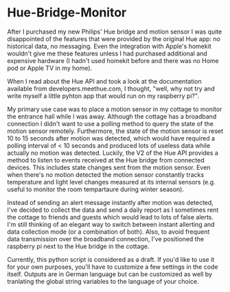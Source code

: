 # Hue-Bridge-Monitor

After I purchased my new Philips' Hue bridge and motion sensor I was quite disappointed of the features that were provided by the original Hue app: no historical data, no messaging. Even the integration with Apple's homekit wouldn't give me these features unless I had purchased additional and expensive hardware (I hadn't used homekit before and there was no Home pod or Apple TV in my home).

When I read about the Hue API and took a look at the documentation available from developers.meethue.com, I thought, "well, why not try and write myself a little pyhton app that would run on my raspberry pi?".

My primary use case was to place a motion sensor in my cottage to monitor the entrance hall while I was away. Although the cottage has a broadband connection I didn't want to use a polling method to query the state of the motion sensor remotely. Furthermore, the state of the motion sensor is reset 10 to 15 seconds after motion was detected, which would have required a polling interval of < 10 seconds and produced lots of useless data while actually no motion was detected.
Luckily, the V2 of the Hue API provides a method to listen to events received at the Hue bridge from connected devices. This includes state changes sent from the motion sensor. Even when there's no motion detected the motion sensor constantly tracks temperature and light level changes measured at its internal sensors (e.g. useful to monitor the room tempartaure during winter season). 

Instead of sending an alert message instantly after motion was detected, I've decided to collect the data and send a daily report as I sometimes rent the cottage to friends and guests which would lead to lots of false alerts. I'm still thinking of an elegant way to switch between instant allerting and data collection mode (or a combination of both). Also, to avoid frequent data transmission over the broadband connection, I've positioned the raspberry pi next to the Hue bridge in the cottage.

Currently, this python script is considered as a draft. If you'd like to use it for your own purposes, you'll have to customize a few settings in the code itself. Outputs are in German language but can be customized as well by tranlating the global string variables to the language of your choice.
